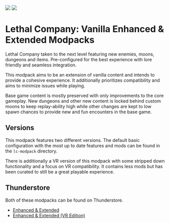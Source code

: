 <img src="https://img.shields.io/badge/version-1.1.3-0AF" /></a>
<img src="https://img.shields.io/badge/lc--version-v49-000" /></a>

# Lethal Company: Vanilla Enhanced & Extended Modpacks #

Lethal Company taken to the next level featuring new enemies, moons, dungeons and items. Pre-configured for the best experience with lore friendly and seamless integration.

This modpack aims to be an extension of vanilla content and intends to provide a cohesive experience. It additionally prioritizes compatibility and aims to minimize issues while playing.

Base game content is mostly preserved with only improvements to the core gameplay. New dungeons and other new content is locked behind custom moons to keep replay-ability high while other changes are kept to low spawn chances to provide new and fun encounters in the base game.

## Versions ##

This modpack features two different versions. The default basic configuration with the most up to date features and mods can be found in the `lc-modpack` directory.

There is additionally a VR version of this modpack with some stripped down functionality and a focus on VR compatibility. It contains less mods but has been curated to still be a great playable experience.

## Thunderstore ##

Both of these modpacks can be found on Thunderstore.

- [Enhanced & Extended](https://thunderstore.io/c/lethal-company/p/zealsprince/VanillaEnhancedExtended/)
- [Enhanced & Extended (VR Edition)](https://thunderstore.io/c/lethal-company/p/zealsprince/VanillaEnhancedExtendedVR/)